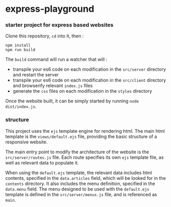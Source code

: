 # express-playground

### starter project for express based websites

Clone this repository, `cd` into it, then :

```
npm install
npm run build
```

The `build` command will run a watcher that will :

- transpile your es6 code on each modification in the `src/server` directory and restart the server
- transpile your es6 code on each modification in the `src/client` directory and browserify relevant `index.js` files
- generate the `css` files on each modification in the `styles` directory

Once the website built, it can be simply started by running `node dist/index.js`.

### structure

This project uses the `ejs` template engine for rendering html.
The main html template is the `views/default.ejs` file, providing the basic
structure of a responsive website.

The main entry point to modify the architecture of the website is the `src/server/routes.js` file.
Each route specifies its own `ejs` template file, as well as relevant data to populate it.

When using the `default.ejs` template, the relevant data includes html contents,
specified in the `data.articles` field, which will be looked for in the `contents` directory.
It also includes the menu definition, specified in the `data.menu` field.
The menu designed to be used with the `default.ejs` template is defined in the `src/server/menus.js` file,
and is referenced as `main`.

